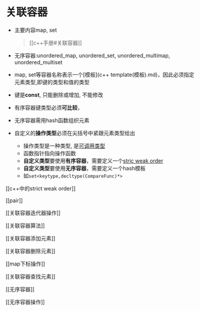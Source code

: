 # 关联容器

- 主要内容map, set

  > [[c++手册#关联容器]]
  
- 无序容器:unordered_map, unordered_set, unordered_multimap, unordered_multiset
- map, set等容器名称表示一个[模板](c++ template(模板).md)，因此必须指定元素类型,即键的类型和值的类型
- 键是**const**, 只能删除或增加, 不能修改
- 有序容器键类型必须**可比较**，
- 无序容器需用hash函数组织元素
- 自定义的**操作类型**必须在尖括号中紧跟元素类型给出
  - 操作类型是一种类型, 是[可调用类型](c++_可调用类型.md)
  - 函数指针指向操作函数
  - **自定义类型**要使用**有序容器**，需要定义一个[stric weak order](https://en.wikipedia.org/wiki/Weak_ordering)
  - **自定义类型**要使用**无序容器**，需要定义一个hash模板
  - 如`set<keytype,decltype(CompareFunc)*>`

[[c++中的strict weak order]]

[[pair]]

[[关联容器迭代器操作]]

[[关联容器算法]]

[[关联容器添加元素]]

[[关联容器删除元素]]

[[map下标操作]]

[[关联容器查找元素]]

[[无序容器]]

[[无序容器操作]]